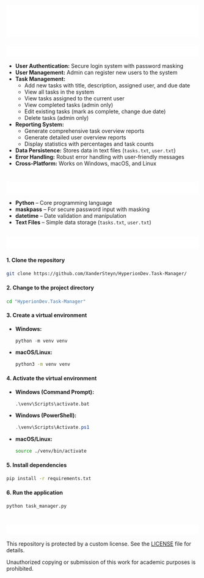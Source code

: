 <h1 align="center">
  <img src="https://github.com/XanderSteyn/xandersteyn/blob/main/IGNORE/Headers/Tasks/Task%20Manager.svg" alt="Task Manager"/><br>
</h1>

<img src="https://github.com/XanderSteyn/xandersteyn/blob/main/IGNORE/Headers/Repos/Features.svg" alt="Features" height="25px"/>

- **User Authentication:** Secure login system with password masking
- **User Management:** Admin can register new users to the system
- **Task Management:** 
  - Add new tasks with title, description, assigned user, and due date
  - View all tasks in the system
  - View tasks assigned to the current user
  - View completed tasks (admin only)
  - Edit existing tasks (mark as complete, change due date)
  - Delete tasks (admin only)
- **Reporting System:** 
  - Generate comprehensive task overview reports
  - Generate detailed user overview reports
  - Display statistics with percentages and task counts
- **Data Persistence:** Stores data in text files (`tasks.txt`, `user.txt`)
- **Error Handling:** Robust error handling with user-friendly messages
- **Cross-Platform:** Works on Windows, macOS, and Linux

<h1></h1>

<img src="https://github.com/XanderSteyn/xandersteyn/blob/main/IGNORE/Headers/Repos/Technologies%20Used.svg" alt="Technologies Used" height="30px"/>

- **Python** – Core programming language
- **maskpass** – For secure password input with masking
- **datetime** – Date validation and manipulation
- **Text Files** – Simple data storage (`tasks.txt`, `user.txt`)

<h2></h2>

<img src="https://github.com/XanderSteyn/xandersteyn/blob/main/IGNORE/Headers/Repos/Setup%20Instructions.svg" alt="Setup Instructions" height="30px"/>

#### 1. Clone the repository
```bash
git clone https://github.com/XanderSteyn/HyperionDev.Task-Manager/
```

#### 2. Change to the project directory
```bash
cd "HyperionDev.Task-Manager"
```

#### 3. Create a virtual environment
- **Windows:**
  ```powershell
  python -m venv venv
  ```
- **macOS/Linux:**
  ```bash
  python3 -m venv venv
  ```

#### 4. Activate the virtual environment
- **Windows (Command Prompt):**
  ```cmd
  .\venv\Scripts\activate.bat
  ```
- **Windows (PowerShell):**
  ```powershell
  .\venv\Scripts\Activate.ps1
  ```
- **macOS/Linux:**
  ```bash
  source ./venv/bin/activate
  ```

#### 5. Install dependencies
```bash
pip install -r requirements.txt
```

#### 6. Run the application
```bash
python task_manager.py
```

<h1></h1>

<img src="https://github.com/XanderSteyn/xandersteyn/blob/main/IGNORE/Headers/License.svg" alt="License" height="25px"/>

This repository is protected by a custom license. See the [LICENSE](LICENSE) file for details.

Unauthorized copying or submission of this work for academic purposes is prohibited.
